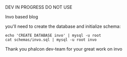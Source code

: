 DEV IN PROGRESS DO NOT USE

Invo based blog

you'll need to create the database and initialize schema:

    echo 'CREATE DATABASE invo' | mysql -u root
    cat schemas/invo.sql | mysql -u root invo


Thank you phalcon dev-team for your great work on invo
